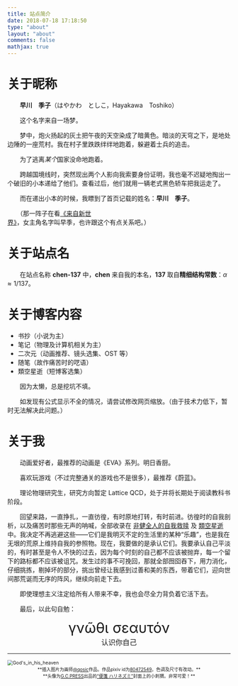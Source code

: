 ```yaml
---
title: 站点简介
date: 2018-07-18 17:18:50
type: "about"
layout: "about"
comments: false
mathjax: true
---
```



# 关于昵称

　　**早川　季子**（はやかわ　としこ，Hayakawa　Toshiko）

　　这个名字来自一场梦。

　　梦中，炮火扬起的灰土把午夜的天空染成了暗黄色。暗淡的天穹之下，是地处边陲的一座荒村。我在村子里跌跌绊绊地跑着，躲避着士兵的追击。

　　为了逃离*某个*国家没命地跑着。

　　跨越国境线时，突然现出两个人影向我索要身份证明，我也毫不迟疑地掏出一个破旧的小本递给了他们。查看过后，他们就用一辆老式黑色轿车把我运走了。

　　而在递出小本的时候，我瞟到了首页记载的姓名：**早川　季子**。

　　（那一阵子在看[《来自新世界》](https://zh.wikipedia.org/wiki/來自新世界#電視動畫)，女主角名字叫早季，也许跟这个有点关系吧。）

# 关于站点名

　　在站点名称 **chen-137** 中，**chen** 来自我的本名，**137** 取自**精细结构常数**：$\alpha \approx 1/137$。

# 关于博客内容

- 书抄（小说为主）
- 笔记（物理及计算机相关为主）
- 二次元（动画推荐、镜头选集、OST 等）
- 随笔（故作痛苦时的呓语）
- 類空星逝（短博客选集）

　　因为太懒，总是挖坑不填。

　　如发现有公式显示不全的情况，请尝试修改网页缩放。（由于技术力低下，暂时无法解决此问题。）

# 关于我

　　动画爱好者，最推荐的动画是《EVA》系列。明日香厨。

　　喜欢玩游戏（不过完整通关的游戏也不是很多），最推荐《蔚蓝》。

　　理论物理研究生，研究方向暂定 Lattice QCD，处于并将长期处于阅读教科书阶段。

　　回望来路，一直挣扎，一直彷徨，有时原地打转，有时前进。彷徨时的自我剖析，以及痛苦时那些无声的呐喊，全部收录在 [非健全人的自我救赎](https://blog.chen-137.me/tags/非健全人的自我救赎/) 及 [類空星逝](https://blog.chen-137.me/microblog/) 中。我决定不再逃避这些——它们是我明灭不定的生活里的某种“乐趣”，也是我在无垠的荒原上维持自我的参照物。现在，我要做的是承认它们。我要承认自己平淡的，有时甚至是令人不快的过去，因为每个时刻的自己都不应该被抛弃，每一个留下的路标都不应该被诅咒。发生过的事不可挽回，那就全部囫囵吞下，用力消化，仔细挑拣，剔掉坏的部分，挑出曾经让我感到过善和美的东西，带着它们，迎向世间那荒诞而无序的阵风，继续向前走下去。

　　即使理想主义注定给所有人带来不幸，我也会尽全力背负着它活下去。

　　最后，以此句自勉：
　　
<center><font size = 6>γνῶθι σεαυτόν</font></center>  
<center><font size = 3>认识你自己</font></center>

***

<img src="https://raw.githubusercontent.com/toshiko0o/image-host/master/God's_in_his_heaven.jpg" alt="God's_in_his_heaven" style="zoom:75%;" />

<center><font size = 1> **插入图片为画师<a href="https://www.pixiv.net/users/13447132/">@qosic</a>作品。作品pixiv id为<a href="https://www.pixiv.net/artworks/80472549/">80472549</a>。色调及尺寸有改动。** </font></center>

<center><font size = 1> **头像为<a href="https://gc-press.co.jp/">G.C.PRESS</a>出品的<a href="https://gc-press.co.jp/?pid=124163364">“便箋 ハリネズミ”</a>封面上的小刺猬。非常可爱！** </font></center>